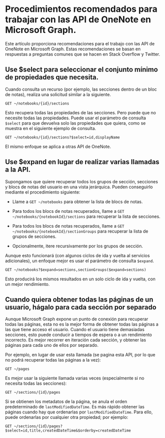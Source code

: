 # <a name="best-practices-for-working-with-the-onenote-api-in-microsoft-graph"></a>Procedimientos recomendados para trabajar con las API de OneNote en Microsoft Graph.

Este artículo proporciona recomendaciones para el trabajo con las API de OneNote en Microsoft Graph. Estas recomendaciones se basan en respuestas a preguntas comunes que se hacen en Stack Overflow y Twitter.

## <a name="use-select-to-select-the-minimum-set-of-properties-you-need"></a>Use $select para seleccionar el conjunto mínimo de propiedades que necesita.

Cuando consulta un recurso (por ejemplo, las secciones dentro de un bloc de notas), realiza una solicitud similar a la siguiente.

```http
GET ~/notebooks/{id}/sections
```

Esto recupera todas las propiedades de las secciones. Pero puede que no necesite todas las propiedades. Puede usar el parámetro de consulta `$select` para que devuelva solo las propiedades que quiera, como se muestra en el siguiente ejemplo de consulta.

```http
GET ~/notebooks/{id}/sections?$select=id,displayName
```

El mismo enfoque se aplica a otras API de OneNote.

## <a name="use-expand-instead-of-making-multiple-api-calls"></a>Use $expand en lugar de realizar varias llamadas a la API.

Supongamos que quiere recuperar todos los grupos de sección, secciones y blocs de notas del usuario en una vista jerárquica. Pueden conseguirlo mediante el procedimiento siguiente:

* Llame a `GET ~/notebooks` para obtener la lista de blocs de notas.

* Para todos los blocs de notas recuperados, llame a `GET ~/notebooks/{notebookId}/sections` para recuperar la lista de secciones.

* Para todos los blocs de notas recuperados, llame a `GET ~/notebooks/{notebookId}/sectionGroups` para recuperar la lista de grupos de secciones.

* Opcionalmente, itere recursivamente por los grupos de sección.

Aunque esto funcionará (con algunos ciclos de ida y vuelta al servicios adicionales), un enfoque mejor es usar el parámetro de consulta `$expand`. 

```http
GET ~/notebooks?$expand=sections,sectionGroups($expand=sections)
```

Esto producirá los mismos resultados en un solo ciclo de ida y vuelta, con un mejor rendimiento.

## <a name="when-getting-all-pages-for-a-user-do-so-for-each-section-separately"></a>Cuando quiera obtener todas las páginas de un usuario, hágalo para cada sección por separado

Aunque Microsoft Graph expone un punto de conexión para recuperar todas las páginas, esta no es la mejor forma de obtener todas las páginas a las que tiene acceso el usuario. Cuando el usuario tiene demasiadas secciones, esto puede conducir a tiempos de espera o a un rendimiento incorrecto. Es mejor recorrer en iteración cada sección, y obtener las páginas para cada uno de ellos por separado.

Por ejemplo, en lugar de usar esta llamada (se pagina esta API, por lo que no podrá recuperar todas las páginas a la vez):

```http
GET ~/pages
```

Es mejor usar la siguiente llamada varias veces (especialmente si no necesita todas las secciones):

```http
GET ~/sections/{id}/pages
```

Si se obtienen los metadatos de la página, se anula el orden predeterminado de `lastModifiedDateTime`. Es más rápido obtener las páginas cuando hay que ordenarlas por `lastModifiedDateTime`. Para ello, puede ordenarlas por cualquier otra propiedad; por ejemplo:

```http
GET ~/sections/{id}/pages?$select=id,title,createdDateTime&$orderby=createdDateTime
```
